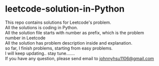# leetcode-solution-in-Python
This repo contains solutions for Leetcode's problem.<br>
All the solutions is coding in Python. <br>
All the solution file starts with number as prefix, which is the problem number in Leetcode <br>
All the solution has problem description inside and explanation.<br>
so far, I finish problems, starting from easy problems. <br>
I will keep updating.. stay tune.......<br>
If you have any question, please send email to
<a href='mailto: johnnyhsu1106@gmail.com'>johnnyhsu1106@gmail.com</a>
